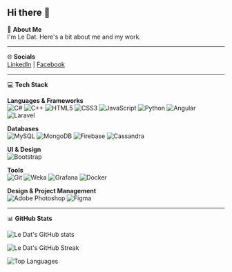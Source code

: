## Hi there 👋

💫 **About Me**  
I'm Le Dat. Here's a bit about me and my work.

---

🌐 **Socials**  
[LinkedIn](#) | [Facebook](facebook.com/ledat.pino)

---

💻 **Tech Stack**  

**Languages & Frameworks**  
![C#](https://img.shields.io/badge/-C%23-05122A?style=flat&logo=c-sharp) 
![C++](https://img.shields.io/badge/-C++-05122A?style=flat&logo=c%2B%2B)
![HTML5](https://img.shields.io/badge/-HTML5-05122A?style=flat&logo=html5)
![CSS3](https://img.shields.io/badge/-CSS3-05122A?style=flat&logo=css3)
![JavaScript](https://img.shields.io/badge/-JavaScript-05122A?style=flat&logo=javascript&logoColor=F7DF1E)
![Python](https://img.shields.io/badge/-Python-05122A?style=flat&logo=python)
![Angular](https://img.shields.io/badge/-Angular-05122A?style=flat&logo=angular)
![Laravel](https://img.shields.io/badge/-Laravel-05122A?style=flat&logo=laravel)

**Databases**  
![MySQL](https://img.shields.io/badge/-MySQL-05122A?style=flat&logo=mysql) 
![MongoDB](https://img.shields.io/badge/-MongoDB-05122A?style=flat&logo=mongodb)
![Firebase](https://img.shields.io/badge/-Firebase-05122A?style=flat&logo=firebase)
![Cassandra](https://img.shields.io/badge/-Cassandra-05122A?style=flat&logo=apache-cassandra)

**UI & Design**  
![Bootstrap](https://img.shields.io/badge/-Bootstrap-05122A?style=flat&logo=bootstrap)

**Tools**  
![Git](https://img.shields.io/badge/-Git-05122A?style=flat&logo=git)
![Weka](https://img.shields.io/badge/-Weka-05122A?style=flat)
![Grafana](https://img.shields.io/badge/-Grafana-05122A?style=flat&logo=grafana)
![Docker](https://img.shields.io/badge/-Docker-05122A?style=flat&logo=docker)

**Design & Project Management**  
![Adobe Photoshop](https://img.shields.io/badge/-Adobe%20Photoshop-05122A?style=flat&logo=adobe-photoshop)
![Figma](https://img.shields.io/badge/-Figma-05122A?style=flat&logo=figma)

---

📊 **GitHub Stats**

![Le Dat's GitHub stats](https://github-readme-stats.vercel.app/api?username=pinotc&show_icons=true&theme=radical)

![Le Dat's GitHub Streak](https://github-readme-streak-stats.herokuapp.com/?user=pinotc&theme=radical)

![Top Languages](https://github-readme-stats.vercel.app/api/top-langs/?username=pinotc&layout=compact&theme=radical)
